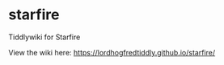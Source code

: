 # starfire

Tiddlywiki for Starfire

View the wiki here: https://lordhogfredtiddly.github.io/starfire/
